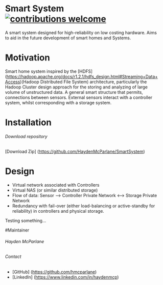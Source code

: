 # Smart System  [![contributions welcome](https://img.shields.io/badge/contributions-welcome-brightgreen.svg?style=flat)](https://github.com/dwyl/esta/issues)


A smart system designed for high-reliability on low costing hardware. Aims to aid in the future development of smart homes and Systems.

# Motivation

Smart home system inspired by the [HDFS] (https://hadoop.apache.org/docs/r1.2.1/hdfs_design.html#Streaming+Data+Access)(Hadoop Distributed File System) architecture, particularly the Hadoop Cluster design approach for the storing and analyzing of large volume of unstructured data. A general smart structure that permits, connections between sensors. External sensors interact with a controller system, whilst corresponding with a storage system.  

# Installation

###### Download repository   
[Download Zip] (https://github.com/HaydenMcParlane/SmartSystem)

# Design

+ Virtual network associated with Controllers
+ Virtual NAS (or similar distributed storage)
+ Flow of data: Sensor --> Controller Private Network <--> Storage Private Network
+ Redundancy with fail-over (either load-balancing or active-standby for reliability) in controllers and physical storage.

Testing something...

#Maintainer

###### Hayden McParlane
###### Contact 
+ [GitHub] (https://github.com/hmcparlane)
+ [LinkedIn] (https://www.linkedin.com/in/haydenmcp)

